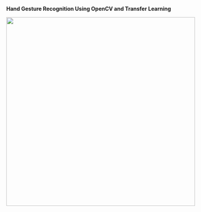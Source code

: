 **Hand Gesture Recognition Using OpenCV and Transfer Learning**

<img src="https://user-images.githubusercontent.com/97990136/161612489-8efeca15-4e3c-4a24-a2ad-01a5af9b2123.gif" width="500">
